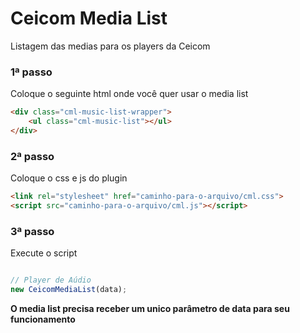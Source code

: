 # Ceicom Media List
Listagem das medias para os players da Ceicom

### 1ª passo
Coloque o seguinte html onde você quer usar o media list

```html
<div class="cml-music-list-wrapper">
    <ul class="cml-music-list"></ul>
</div>
```

### 2ª passo
Coloque o css e js do plugin

```html
<link rel="stylesheet" href="caminho-para-o-arquivo/cml.css">
<script src="caminho-para-o-arquivo/cml.js"></script>
```

### 3ª passo
Execute o script

```js

// Player de Aúdio
new CeicomMediaList(data);
```
**O media list precisa receber um unico parâmetro de data para seu funcionamento**